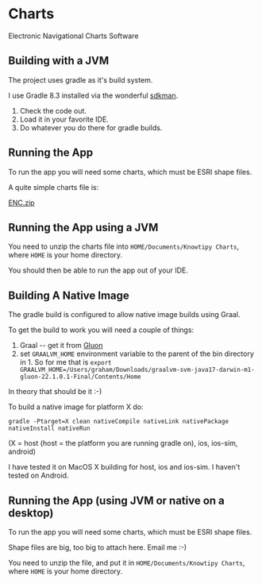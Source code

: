 # Charts
Electronic Navigational Charts Software

## Building with a JVM

The project uses gradle as it's build system.

I use Gradle 8.3 installed via the wonderful [sdkman](https://sdkman.io/).

1. Check the code out.
2. Load it in your favorite IDE.
3. Do whatever you do there for gradle builds.

## Running the App

To run the app you will need some charts, which must be ESRI shape files.

A quite simple charts file is:

[ENC.zip](https://github.com/aardy1/Charts/files/13471740/ENC.zip)

## Running the App using a JVM

You need to unzip the charts file into `HOME/Documents/Knowtipy Charts`, where `HOME` is your home directory.

You should then be able to run the app out of your IDE.

## Building A Native Image

The gradle build is configured to allow native image builds using Graal.

To get the build to work you will need a couple of things:

1. Graal -- get it from [Gluon](https://github.com/gluonhq/graal/releases/tag/gluon-22.1.0.1-Final)
2. set `GRAALVM_HOME` environment variable to the parent of the bin directory in 1. So for me that is `export GRAALVM_HOME=/Users/graham/Downloads/graalvm-svm-java17-darwin-m1-gluon-22.1.0.1-Final/Contents/Home`

In theory that should be it :-)

To build a native image for platform X do:
```
gradle -Ptarget=X clean nativeCompile nativeLink nativePackage nativeInstall nativeRun
```
(X = host (host = the platform you are running gradle on), ios, ios-sim, android)

I have tested it on MacOS X building for host, ios and ios-sim. I haven't tested on Android.

## Running the App (using JVM or native on a desktop)

To run the app you will need some charts, which must be ESRI shape files.

Shape files are big, too big to attach here. Email me :-)

You need to unzip the file, and put it in `HOME/Documents/Knowtipy Charts`, where `HOME` is your home directory.




